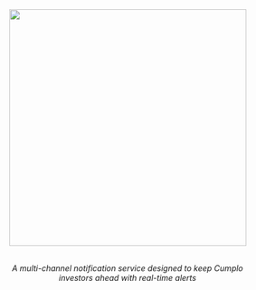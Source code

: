 <div align="center">
  <img src="https://github.com/cnsfeir/cumplo-herald/assets/58790635/ba4743e8-8e68-4369-8d1f-3c9548d3f5eb" width="419"/>
</div>

<br>
<p align="center">
    <em>
      A multi-channel notification service designed to keep Cumplo <br> investors ahead with real-time alerts
    </em>
</p>
<br>
